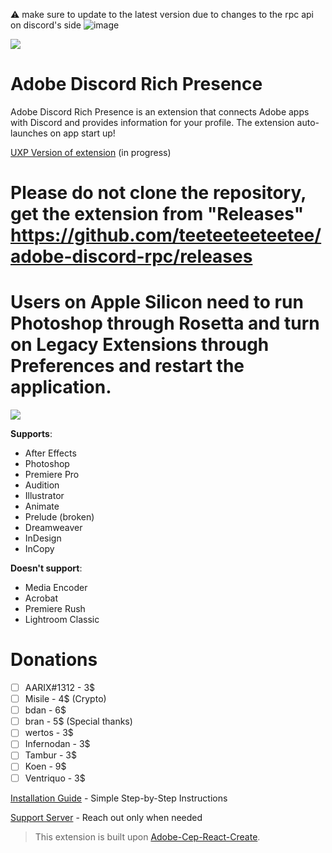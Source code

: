 ⚠️ make sure to update to the latest version due to changes to the rpc api on discord's side
![image](https://github.com/user-attachments/assets/9b41dc7b-7ee7-4e98-a66d-d0e017f08d6d)


![](demo/demo.gif)

# Adobe Discord Rich Presence

Adobe Discord Rich Presence is an extension that connects Adobe apps with Discord and provides information for your profile. The extension auto-launches on app start up!

[UXP Version of extension](https://github.com/teeteeteeteetee/adobe-discord-rpc-uxp) (in progress)

# Please do not clone the repository, get the extension from "Releases" https://github.com/teeteeteeteetee/adobe-discord-rpc/releases
# Users on Apple Silicon need to run Photoshop through Rosetta and turn on Legacy Extensions through Preferences and restart the application.

![](demo/preview.gif)

**Supports**:

- After Effects
- Photoshop
- Premiere Pro
- Audition
- Illustrator
- Animate 
- Prelude (broken)
- Dreamweaver 
- InDesign
- InCopy

**Doesn't support**:

- Media Encoder
- Acrobat
- Premiere Rush
- Lightroom Classic

# Donations

- [ ] AARIX#1312 - 3$
- [ ] Misile - 4$ (Crypto)
- [ ] bdan - 6$ 
- [ ] bran - 5$ (Special thanks)
- [ ] wertos - 3$
- [ ] Infernodan - 3$ 
- [ ] Tambur - 3$
- [ ] Koen - 9$
- [ ] Ventriquo - 3$

[Installation Guide](https://github.com/teeteeteeteetee/adobe-discord-rpc/blob/master/GUIDE.md) - Simple Step-by-Step Instructions

[Support Server](https://discord.gg/RGtxbuFtzb) - Reach out only when needed

> This extension is built upon [Adobe-Cep-React-Create](https://github.com/HendrixString/adobe-cep-react-create).
